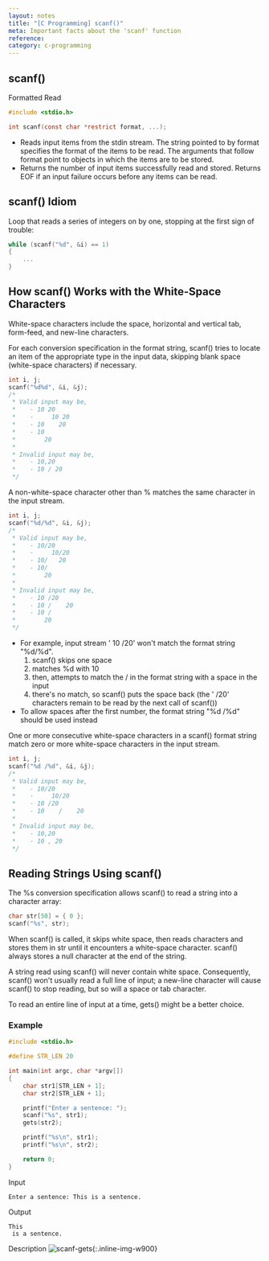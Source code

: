 ```yaml
---
layout: notes
title: "[C Programming] scanf()"
meta: Important facts about the 'scanf' function
reference: 
category: c-programming
---
```


## scanf() 

Formatted Read

```c
#include <stdio.h>

int scanf(const char *restrict format, ...);
```
- Reads input items from the stdin stream. The string pointed to by format
  specifies the format of the items to be read. The arguments that follow
  format point to objects in which the items are to be stored.
- Returns the number of input items successfully read and stored. Returns EOF
  if an input failure occurs before any items can be read.

## scanf() Idiom

Loop that reads a series of integers on by one, stopping at the first sign of
trouble:

```c
while (scanf("%d", &i) == 1)
{
    ...
}
```

## How scanf() Works with the White-Space Characters

White-space characters include the space, horizontal and vertical tab,
form-feed, and new-line characters.

For each conversion specification in the format string, scanf() tries to locate
an item of the appropriate type in the input data, skipping blank space
(white-space characters) if necessary.
```c
int i, j;
scanf("%d%d", &i, &j);
/*
 * Valid input may be,
 *    - 10 20
 *    -     10 20
 *    - 10    20
 *    - 10
 *        20
 *
 * Invalid input may be,
 *    - 10,20
 *    - 10 / 20
 */
```

A non-white-space character other than % matches the same character in the
input stream.

```c
int i, j;
scanf("%d/%d", &i, &j);
/*
 * Valid input may be,
 *    - 10/20
 *    -     10/20
 *    - 10/   20
 *    - 10/
 *        20
 * 
 * Invalid input may be,
 *    - 10 /20
 *    - 10 /    20
 *    - 10 /
 *        20
 */
```
- For example, input stream ' 10 /20' won't match the format string "%d/%d".
    1. scanf() skips one space
    2. matches %d with 10
    3. then, attempts to match the / in the format string with a space in the
       input
    4. there's no match, so scanf() puts the space back (the ' /20' characters
       remain to be read by the next call of scanf())
- To allow spaces after the first number, the format string "%d /%d" should
  be used instead

One or more consecutive white-space characters in a scanf() format string match
zero or more white-space characters in the input stream. 
```c
int i, j;
scanf("%d /%d", &i, &j);
/*
 * Valid input may be,
 *    - 10/20
 *    -     10/20
 *    - 10 /20
 *    - 10    /    20
 *
 * Invalid input may be,
 *    - 10,20
 *    - 10 , 20
 */ 
```

## Reading Strings Using scanf()

The %s conversion specification allows scanf() to read a string into a character
array:

```c
char str[50] = { 0 };
scanf("%s", str);
```
When scanf() is called, it skips white space, then reads characters and stores
them in str until it encounters a white-space character. scanf() always stores
a null character at the end of the string.

A string read using scanf() will never contain white space. Consequently,
scanf() won't usually read a full line of input; a new-line character will 
cause scanf() to stop reading, but so will a space or tab character.

To read an entire line of input at a time, gets() might be a better choice.

### Example

```c
#include <stdio.h>

#define STR_LEN 20

int main(int argc, char *argv[])
{
    char str1[STR_LEN + 1];
    char str2[STR_LEN + 1];

    printf("Enter a sentence: ");
    scanf("%s", str1);
    gets(str2);

    printf("%s\n", str1);
    printf("%s\n", str2);

    return 0;
}
```

Input
```text
Enter a sentence: This is a sentence.
```

Output
```text
This
 is a sentence.

```

Description
![scanf-gets]({{site.baseurl}}/img/c-programming/scanf-gets.jpg){:.inline-img-w900}
